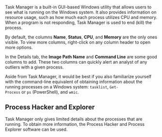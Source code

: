 Task Manager is a built-in GUI-based Windows utility that allows users to see what is running on the Windows system. It also provides information on resource usage, such as how much each process utilizes CPU and memory. When a program is not responding, Task Manager is used to end (kill) the process.

By default, the columns **Name**, **Status**, **CPU**, and **Memory** are the only ones visible. To view more columns, right-click on any column header to open more options.

In the Details tab, the **Image Path Name** and **Command Line** are some good columns to add. These two columns can quickly alert an analyst of any outliers with a given process.

Aside from Task Manager, it would be best if you also familiarize yourself with the command-line equivalent of obtaining information about the running processes on a Windows system: `tasklist`, `Get-Process` or `ps` (PowerShell), and `wmic`.
## Process Hacker and Explorer
Task Manager only gives limited details about the processes that are running. To obtain more information, the Process Hacker and Process Explorer software can be used.